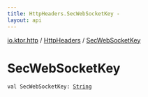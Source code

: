 ```yaml
---
title: HttpHeaders.SecWebSocketKey - 
layout: api
---
```


<div class='api-docs-breadcrumbs'><a href="../index.html">io.ktor.http</a> / <a href="index.html">HttpHeaders</a> / <a href="./-sec-web-socket-key.html">SecWebSocketKey</a></div>

# SecWebSocketKey

<div class="signature"><code><span class="keyword">val </span><span class="identifier">SecWebSocketKey</span><span class="symbol">: </span><a href="https://kotlinlang.org/api/latest/jvm/stdlib/kotlin/-string/index.html"><span class="identifier">String</span></a></code></div>
